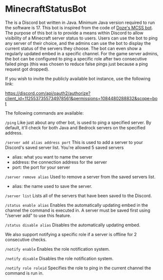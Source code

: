 # MinecraftStatusBot

The is a Discord bot written in Java. Minimum Java version required to run the software is 17. This bot is inspired from the code of [Doze's MCSS bot](https://github.com/Doze42/MCSS). The purpose of this bot is to provide a means within Discord to allow visibility of a Minecraft server status to users. Users can use the bot to ping any server of their choice, and the admins can use the bot to display the current status of the servers they choose. The bot can even show a regularly updated embed in a specific channel. For the game server admins, the bot can be configured to ping a specific role after two consecutive failed pings (this was chosen to reduce false pings just because a ping request got dropped).

If you wish to invite the publicly available bot instance, use the following link:

https://discord.com/api/oauth2/authorize?client_id=1125537355734978561&permissions=1084480288832&scope=bot

The following commands are available:

`/ping`
Like just about any other bot, is used to ping a specified server. By default, it'll check for both Java and Bedrock servers on the specified address.

`/server add alias address port`
This is used to add a server to your Discord's saved server list. You're allowed 5 saved servers
- alias: what you want to name the server
- address: the connection address for the server
- port: the port for your server

`/server remove alias`
Used to remove a server from the saved servers list.
- alias: the name used to save the server.

`/server list`
Lists all of the servers that have been saved to the Discord.

`/status enable alias`
Enables the automatically updating embed in the channel the command is executed in. A server must be saved first using "/server add" to use this feature.

`/status disable alias`
Disables the automatically updating embed.

We also support notifying a specific role if a server is offline for 2 consecutive checks.

`/notify enable`
Enables the role notification system.

`/notify disable`
Disables the role notification system.

`/notify role roleid`
Specifies the role to ping in the current channel the command is run in.
